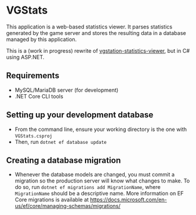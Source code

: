 # VGStats
This application is a web-based statistics viewer. It parses statistics generated by the game server and stores the resulting data in a database 
managed by this application.

This is a (work in progress) rewrite of [vgstation-statistics-viewer](https://github.com/gbasood/vgstation-statistics-viewer), but in C# using ASP<span>.NET</span>.

## Requirements
 - MySQL/MariaDB server (for development)
 - .NET Core CLI tools

## Setting up your development database
 - From the command line, ensure your working directory is the one with `VGStats.csproj`
- Then, run `dotnet ef database update`

## Creating a database migration
 - Whenever the database models are changed, you must commit a migration so the production server will know what changes to make. To do so, run `dotnet ef migrations add MigrationName`, where `MigrationName` should be a descriptive name. More information on EF Core migrations is available at https://docs.microsoft.com/en-us/ef/core/managing-schemas/migrations/